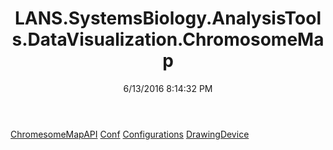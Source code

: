 ﻿---
title: LANS.SystemsBiology.AnalysisTools.DataVisualization.ChromosomeMap
date: 6/13/2016 8:14:32 PM
---

[ChromesomeMapAPI](T-LANS.SystemsBiology.AnalysisTools.DataVisualization.ChromosomeMap.ChromesomeMapAPI.html)
[Conf](T-LANS.SystemsBiology.AnalysisTools.DataVisualization.ChromosomeMap.Conf.html)
[Configurations](T-LANS.SystemsBiology.AnalysisTools.DataVisualization.ChromosomeMap.Configurations.html)
[DrawingDevice](T-LANS.SystemsBiology.AnalysisTools.DataVisualization.ChromosomeMap.DrawingDevice.html)
